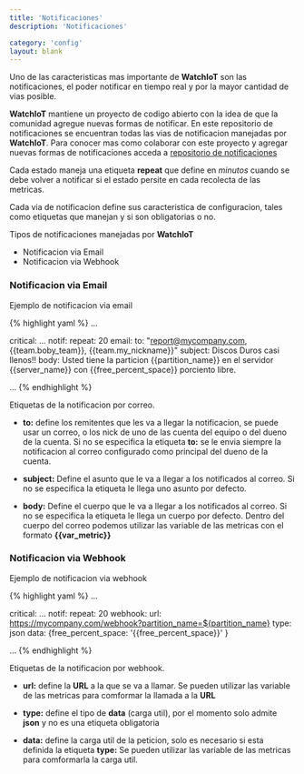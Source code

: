 ```yaml
---
title: 'Notificaciones'
description: 'Notificaciones'

category: 'config'
layout: blank
---
```


Uno de las caracteristicas mas importante de **WatchIoT** son las notificaciones, el poder notificar en tiempo real y
por la mayor cantidad de vias posible.

**WatchIoT** mantiene un proyecto de codigo abierto con la idea de que la comunidad agregue nuevas
formas de notificar. En este repositorio de notificaciones se encuentran todas las vias de notificacion
manejadas por **WatchIoT**. Para conocer mas como colaborar con este proyecto y agregar nuevas formas de notificaciones
acceda a [repositorio de notificaciones](#/notif-repo/)

Cada estado maneja una etiqueta **repeat** que define en *minutos* cuando se debe volver a notificar si el estado persite
en cada recolecta de las metricas.

Cada via de notificacion define sus caracteristica de configuracion, tales como etiquetas que manejan y si son obligatorias
o no.

Tipos de notificaciones manejadas por **WatchIoT**

 * Notificacion via Email
 * Notificacion via Webhook

### Notificacion via Email

Ejemplo de notificacion via email

{% highlight yaml %}
...

critical:
    ...
    notif:
        repeat: 20
        email:
            to: "report@mycompany.com, {{team.boby_team}}, {{team.my_nickname}}"
            subject: Discos Duros casi llenos!!
            body: Usted tiene la particion {{partition_name}} en el servidor {{server_name}} con
                  {{free_percent_space}} porciento libre.

...
{% endhighlight %}

Etiquetas de la notificacion por correo.

* **to:** define los remitentes que les va a llegar la notificacion, se puede usar un correo, o los nick de uno de las
cuenta del equipo o del dueno de la cuenta. Si no se especifica la etiqueta **to:** se le envia siempre la notificacion
al correo configurado como principal del dueno de la cuenta.

* **subject:** Define el asunto que le va a llegar a los notificados al correo. Si no se especifica la etiqueta le llega
uno asunto por defecto.

* **body:** Define el cuerpo que le va a llegar a los notificados al correo. Si no se especifica la etiqueta le llega un
cuerpo por defecto. Dentro del cuerpo del correo podemos utilizar las variable de las metricas con el formato
**{{var_metric}}**

### Notificacion via Webhook

Ejemplo de notificacion via webhook

{% highlight yaml %}
...

critical:
    ...
    notif:
        repeat: 20
        webhook:
             url: https://mycompany.com/webhook?partition_name=${partition_name}
             type: json
             data: {free_percent_space: '\{{free_percent_space}}' }

...
{% endhighlight %}

Etiquetas de la notificacion por webhook.

* **url:** define la **URL** a la que se va a llamar. Se pueden utilizar las variable de las metricas para comformar
la llamada a la **URL**

* **type:** define el tipo de **data** (carga util), por el momento solo admite **json** y no es una etiqueta obligatoria

* **data:** define la carga util de la peticion, solo es necesario si esta definida la etiqueta **type:** Se pueden utilizar
las variable de las metricas para comformarla la carga util.